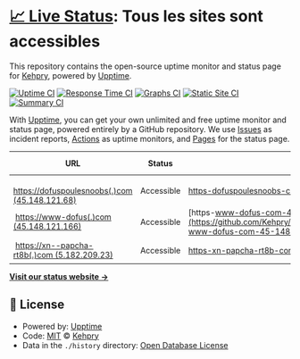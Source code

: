 # [📈 Live Status](https://Kehpry.github.io/phishcheck): <!--live status--> **Tous les sites sont accessibles**

This repository contains the open-source uptime monitor and status page for [Kehpry](https://Kehpry.github.io/phishcheck), powered by [Upptime](https://github.com/upptime/upptime).

[![Uptime CI](https://github.com/Kehpry/phishcheck/workflows/Uptime%20CI/badge.svg)](https://github.com/Kehpry/phishcheck/actions?query=workflow%3A%22Uptime+CI%22)
[![Response Time CI](https://github.com/Kehpry/phishcheck/workflows/Response%20Time%20CI/badge.svg)](https://github.com/Kehpry/phishcheck/actions?query=workflow%3A%22Response+Time+CI%22)
[![Graphs CI](https://github.com/Kehpry/phishcheck/workflows/Graphs%20CI/badge.svg)](https://github.com/Kehpry/phishcheck/actions?query=workflow%3A%22Graphs+CI%22)
[![Static Site CI](https://github.com/Kehpry/phishcheck/workflows/Static%20Site%20CI/badge.svg)](https://github.com/Kehpry/phishcheck/actions?query=workflow%3A%22Static+Site+CI%22)
[![Summary CI](https://github.com/Kehpry/phishcheck/workflows/Summary%20CI/badge.svg)](https://github.com/Kehpry/phishcheck/actions?query=workflow%3A%22Summary+CI%22)

With [Upptime](https://upptime.js.org), you can get your own unlimited and free uptime monitor and status page, powered entirely by a GitHub repository. We use [Issues](https://github.com/Kehpry/phishcheck/issues) as incident reports, [Actions](https://github.com/Kehpry/phishcheck/actions) as uptime monitors, and [Pages](https://Kehpry.github.io/phishcheck) for the status page.

<!--start: status pages-->
<!-- This summary is generated by Upptime (https://github.com/upptime/upptime) -->
<!-- Do not edit this manually, your changes will be overwritten -->
<!-- prettier-ignore -->
| URL | Status | History | Response Time | Uptime |
| --- | ------ | ------- | ------------- | ------ |
| <img alt="" src="https://favicons.githubusercontent.com/dofuspoulesnoobs.com" height="13"> [https://dofuspoulesnoobs(.)com (45.148.121.68)](https://dofuspoulesnoobs.com) | Accessible | [https-dofuspoulesnoobs-com-45-148-121-68.yml](https://github.com/Kehpry/phishcheck/commits/HEAD/history/https-dofuspoulesnoobs-com-45-148-121-68.yml) | <details><summary><img alt="Response time graph" src="./graphs/https-dofuspoulesnoobs-com-45-148-121-68/response-time-week.png" height="20"> 669ms</summary><br><a href="https://phishcheck.dofhelp.fr/history/https-dofuspoulesnoobs-com-45-148-121-68"><img alt="Response time 669" src="https://img.shields.io/endpoint?url=https%3A%2F%2Fraw.githubusercontent.com%2FKehpry%2Fphishcheck%2FHEAD%2Fapi%2Fhttps-dofuspoulesnoobs-com-45-148-121-68%2Fresponse-time.json"></a><br><a href="https://phishcheck.dofhelp.fr/history/https-dofuspoulesnoobs-com-45-148-121-68"><img alt="24-hour response time 669" src="https://img.shields.io/endpoint?url=https%3A%2F%2Fraw.githubusercontent.com%2FKehpry%2Fphishcheck%2FHEAD%2Fapi%2Fhttps-dofuspoulesnoobs-com-45-148-121-68%2Fresponse-time-day.json"></a><br><a href="https://phishcheck.dofhelp.fr/history/https-dofuspoulesnoobs-com-45-148-121-68"><img alt="7-day response time 669" src="https://img.shields.io/endpoint?url=https%3A%2F%2Fraw.githubusercontent.com%2FKehpry%2Fphishcheck%2FHEAD%2Fapi%2Fhttps-dofuspoulesnoobs-com-45-148-121-68%2Fresponse-time-week.json"></a><br><a href="https://phishcheck.dofhelp.fr/history/https-dofuspoulesnoobs-com-45-148-121-68"><img alt="30-day response time 669" src="https://img.shields.io/endpoint?url=https%3A%2F%2Fraw.githubusercontent.com%2FKehpry%2Fphishcheck%2FHEAD%2Fapi%2Fhttps-dofuspoulesnoobs-com-45-148-121-68%2Fresponse-time-month.json"></a><br><a href="https://phishcheck.dofhelp.fr/history/https-dofuspoulesnoobs-com-45-148-121-68"><img alt="1-year response time 669" src="https://img.shields.io/endpoint?url=https%3A%2F%2Fraw.githubusercontent.com%2FKehpry%2Fphishcheck%2FHEAD%2Fapi%2Fhttps-dofuspoulesnoobs-com-45-148-121-68%2Fresponse-time-year.json"></a></details> | <details><summary><a href="https://phishcheck.dofhelp.fr/history/https-dofuspoulesnoobs-com-45-148-121-68">100.00%</a></summary><a href="https://phishcheck.dofhelp.fr/history/https-dofuspoulesnoobs-com-45-148-121-68"><img alt="All-time uptime 100.00%" src="https://img.shields.io/endpoint?url=https%3A%2F%2Fraw.githubusercontent.com%2FKehpry%2Fphishcheck%2FHEAD%2Fapi%2Fhttps-dofuspoulesnoobs-com-45-148-121-68%2Fuptime.json"></a><br><a href="https://phishcheck.dofhelp.fr/history/https-dofuspoulesnoobs-com-45-148-121-68"><img alt="24-hour uptime 100.00%" src="https://img.shields.io/endpoint?url=https%3A%2F%2Fraw.githubusercontent.com%2FKehpry%2Fphishcheck%2FHEAD%2Fapi%2Fhttps-dofuspoulesnoobs-com-45-148-121-68%2Fuptime-day.json"></a><br><a href="https://phishcheck.dofhelp.fr/history/https-dofuspoulesnoobs-com-45-148-121-68"><img alt="7-day uptime 100.00%" src="https://img.shields.io/endpoint?url=https%3A%2F%2Fraw.githubusercontent.com%2FKehpry%2Fphishcheck%2FHEAD%2Fapi%2Fhttps-dofuspoulesnoobs-com-45-148-121-68%2Fuptime-week.json"></a><br><a href="https://phishcheck.dofhelp.fr/history/https-dofuspoulesnoobs-com-45-148-121-68"><img alt="30-day uptime 100.00%" src="https://img.shields.io/endpoint?url=https%3A%2F%2Fraw.githubusercontent.com%2FKehpry%2Fphishcheck%2FHEAD%2Fapi%2Fhttps-dofuspoulesnoobs-com-45-148-121-68%2Fuptime-month.json"></a><br><a href="https://phishcheck.dofhelp.fr/history/https-dofuspoulesnoobs-com-45-148-121-68"><img alt="1-year uptime 100.00%" src="https://img.shields.io/endpoint?url=https%3A%2F%2Fraw.githubusercontent.com%2FKehpry%2Fphishcheck%2FHEAD%2Fapi%2Fhttps-dofuspoulesnoobs-com-45-148-121-68%2Fuptime-year.json"></a></details>
| <img alt="" src="https://favicons.githubusercontent.com/www-dofus.com" height="13"> [https://www-dofus(.)com (45.148.121.166)](https://www-dofus.com) | Accessible | [https-www-dofus-com-45-148-121-166.yml](https://github.com/Kehpry/phishcheck/commits/HEAD/history/https-www-dofus-com-45-148-121-166.yml) | <details><summary><img alt="Response time graph" src="./graphs/https-www-dofus-com-45-148-121-166/response-time-week.png" height="20"> 1607ms</summary><br><a href="https://phishcheck.dofhelp.fr/history/https-www-dofus-com-45-148-121-166"><img alt="Response time 1607" src="https://img.shields.io/endpoint?url=https%3A%2F%2Fraw.githubusercontent.com%2FKehpry%2Fphishcheck%2FHEAD%2Fapi%2Fhttps-www-dofus-com-45-148-121-166%2Fresponse-time.json"></a><br><a href="https://phishcheck.dofhelp.fr/history/https-www-dofus-com-45-148-121-166"><img alt="24-hour response time 1607" src="https://img.shields.io/endpoint?url=https%3A%2F%2Fraw.githubusercontent.com%2FKehpry%2Fphishcheck%2FHEAD%2Fapi%2Fhttps-www-dofus-com-45-148-121-166%2Fresponse-time-day.json"></a><br><a href="https://phishcheck.dofhelp.fr/history/https-www-dofus-com-45-148-121-166"><img alt="7-day response time 1607" src="https://img.shields.io/endpoint?url=https%3A%2F%2Fraw.githubusercontent.com%2FKehpry%2Fphishcheck%2FHEAD%2Fapi%2Fhttps-www-dofus-com-45-148-121-166%2Fresponse-time-week.json"></a><br><a href="https://phishcheck.dofhelp.fr/history/https-www-dofus-com-45-148-121-166"><img alt="30-day response time 1607" src="https://img.shields.io/endpoint?url=https%3A%2F%2Fraw.githubusercontent.com%2FKehpry%2Fphishcheck%2FHEAD%2Fapi%2Fhttps-www-dofus-com-45-148-121-166%2Fresponse-time-month.json"></a><br><a href="https://phishcheck.dofhelp.fr/history/https-www-dofus-com-45-148-121-166"><img alt="1-year response time 1607" src="https://img.shields.io/endpoint?url=https%3A%2F%2Fraw.githubusercontent.com%2FKehpry%2Fphishcheck%2FHEAD%2Fapi%2Fhttps-www-dofus-com-45-148-121-166%2Fresponse-time-year.json"></a></details> | <details><summary><a href="https://phishcheck.dofhelp.fr/history/https-www-dofus-com-45-148-121-166">100.00%</a></summary><a href="https://phishcheck.dofhelp.fr/history/https-www-dofus-com-45-148-121-166"><img alt="All-time uptime 100.00%" src="https://img.shields.io/endpoint?url=https%3A%2F%2Fraw.githubusercontent.com%2FKehpry%2Fphishcheck%2FHEAD%2Fapi%2Fhttps-www-dofus-com-45-148-121-166%2Fuptime.json"></a><br><a href="https://phishcheck.dofhelp.fr/history/https-www-dofus-com-45-148-121-166"><img alt="24-hour uptime 100.00%" src="https://img.shields.io/endpoint?url=https%3A%2F%2Fraw.githubusercontent.com%2FKehpry%2Fphishcheck%2FHEAD%2Fapi%2Fhttps-www-dofus-com-45-148-121-166%2Fuptime-day.json"></a><br><a href="https://phishcheck.dofhelp.fr/history/https-www-dofus-com-45-148-121-166"><img alt="7-day uptime 100.00%" src="https://img.shields.io/endpoint?url=https%3A%2F%2Fraw.githubusercontent.com%2FKehpry%2Fphishcheck%2FHEAD%2Fapi%2Fhttps-www-dofus-com-45-148-121-166%2Fuptime-week.json"></a><br><a href="https://phishcheck.dofhelp.fr/history/https-www-dofus-com-45-148-121-166"><img alt="30-day uptime 100.00%" src="https://img.shields.io/endpoint?url=https%3A%2F%2Fraw.githubusercontent.com%2FKehpry%2Fphishcheck%2FHEAD%2Fapi%2Fhttps-www-dofus-com-45-148-121-166%2Fuptime-month.json"></a><br><a href="https://phishcheck.dofhelp.fr/history/https-www-dofus-com-45-148-121-166"><img alt="1-year uptime 100.00%" src="https://img.shields.io/endpoint?url=https%3A%2F%2Fraw.githubusercontent.com%2FKehpry%2Fphishcheck%2FHEAD%2Fapi%2Fhttps-www-dofus-com-45-148-121-166%2Fuptime-year.json"></a></details>
| <img alt="" src="https://favicons.githubusercontent.com/xn--papcha-rt8b.com" height="13"> [https://xn--papcha-rt8b(.)com (5.182.209.23)](https://xn--papcha-rt8b.com) | Accessible | [https-xn-papcha-rt8b-com-5-182-209-23.yml](https://github.com/Kehpry/phishcheck/commits/HEAD/history/https-xn-papcha-rt8b-com-5-182-209-23.yml) | <details><summary><img alt="Response time graph" src="./graphs/https-xn-papcha-rt8b-com-5-182-209-23/response-time-week.png" height="20"> 817ms</summary><br><a href="https://phishcheck.dofhelp.fr/history/https-xn-papcha-rt8b-com-5-182-209-23"><img alt="Response time 817" src="https://img.shields.io/endpoint?url=https%3A%2F%2Fraw.githubusercontent.com%2FKehpry%2Fphishcheck%2FHEAD%2Fapi%2Fhttps-xn-papcha-rt8b-com-5-182-209-23%2Fresponse-time.json"></a><br><a href="https://phishcheck.dofhelp.fr/history/https-xn-papcha-rt8b-com-5-182-209-23"><img alt="24-hour response time 817" src="https://img.shields.io/endpoint?url=https%3A%2F%2Fraw.githubusercontent.com%2FKehpry%2Fphishcheck%2FHEAD%2Fapi%2Fhttps-xn-papcha-rt8b-com-5-182-209-23%2Fresponse-time-day.json"></a><br><a href="https://phishcheck.dofhelp.fr/history/https-xn-papcha-rt8b-com-5-182-209-23"><img alt="7-day response time 817" src="https://img.shields.io/endpoint?url=https%3A%2F%2Fraw.githubusercontent.com%2FKehpry%2Fphishcheck%2FHEAD%2Fapi%2Fhttps-xn-papcha-rt8b-com-5-182-209-23%2Fresponse-time-week.json"></a><br><a href="https://phishcheck.dofhelp.fr/history/https-xn-papcha-rt8b-com-5-182-209-23"><img alt="30-day response time 817" src="https://img.shields.io/endpoint?url=https%3A%2F%2Fraw.githubusercontent.com%2FKehpry%2Fphishcheck%2FHEAD%2Fapi%2Fhttps-xn-papcha-rt8b-com-5-182-209-23%2Fresponse-time-month.json"></a><br><a href="https://phishcheck.dofhelp.fr/history/https-xn-papcha-rt8b-com-5-182-209-23"><img alt="1-year response time 817" src="https://img.shields.io/endpoint?url=https%3A%2F%2Fraw.githubusercontent.com%2FKehpry%2Fphishcheck%2FHEAD%2Fapi%2Fhttps-xn-papcha-rt8b-com-5-182-209-23%2Fresponse-time-year.json"></a></details> | <details><summary><a href="https://phishcheck.dofhelp.fr/history/https-xn-papcha-rt8b-com-5-182-209-23">100.00%</a></summary><a href="https://phishcheck.dofhelp.fr/history/https-xn-papcha-rt8b-com-5-182-209-23"><img alt="All-time uptime 100.00%" src="https://img.shields.io/endpoint?url=https%3A%2F%2Fraw.githubusercontent.com%2FKehpry%2Fphishcheck%2FHEAD%2Fapi%2Fhttps-xn-papcha-rt8b-com-5-182-209-23%2Fuptime.json"></a><br><a href="https://phishcheck.dofhelp.fr/history/https-xn-papcha-rt8b-com-5-182-209-23"><img alt="24-hour uptime 100.00%" src="https://img.shields.io/endpoint?url=https%3A%2F%2Fraw.githubusercontent.com%2FKehpry%2Fphishcheck%2FHEAD%2Fapi%2Fhttps-xn-papcha-rt8b-com-5-182-209-23%2Fuptime-day.json"></a><br><a href="https://phishcheck.dofhelp.fr/history/https-xn-papcha-rt8b-com-5-182-209-23"><img alt="7-day uptime 100.00%" src="https://img.shields.io/endpoint?url=https%3A%2F%2Fraw.githubusercontent.com%2FKehpry%2Fphishcheck%2FHEAD%2Fapi%2Fhttps-xn-papcha-rt8b-com-5-182-209-23%2Fuptime-week.json"></a><br><a href="https://phishcheck.dofhelp.fr/history/https-xn-papcha-rt8b-com-5-182-209-23"><img alt="30-day uptime 100.00%" src="https://img.shields.io/endpoint?url=https%3A%2F%2Fraw.githubusercontent.com%2FKehpry%2Fphishcheck%2FHEAD%2Fapi%2Fhttps-xn-papcha-rt8b-com-5-182-209-23%2Fuptime-month.json"></a><br><a href="https://phishcheck.dofhelp.fr/history/https-xn-papcha-rt8b-com-5-182-209-23"><img alt="1-year uptime 100.00%" src="https://img.shields.io/endpoint?url=https%3A%2F%2Fraw.githubusercontent.com%2FKehpry%2Fphishcheck%2FHEAD%2Fapi%2Fhttps-xn-papcha-rt8b-com-5-182-209-23%2Fuptime-year.json"></a></details>

<!--end: status pages-->

[**Visit our status website →**](https://Kehpry.github.io/phishcheck)

## 📄 License

- Powered by: [Upptime](https://github.com/upptime/upptime)
- Code: [MIT](./LICENSE) © [Kehpry](https://Kehpry.github.io/phishcheck)
- Data in the `./history` directory: [Open Database License](https://opendatacommons.org/licenses/odbl/1-0/)
